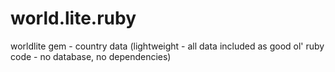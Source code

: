 world.lite.ruby
===============

worldlite gem - country data (lightweight - all data included as good ol' ruby code - no database, no dependencies)
